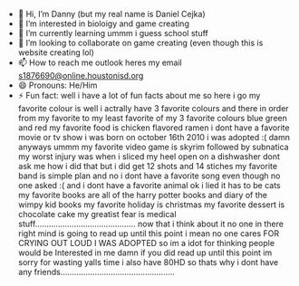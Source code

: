 - 👋 Hi, I’m Danny (but my real name is Daniel Cejka) 
- 👀 I’m interested in bioloigy and game creating 
- 🌱 I’m currently learning ummm i guess school stuff 
- 💞️ I’m looking to collaborate on game creating (even though this is website creating lol) 
- 📫 How to reach me outlook heres my email s1876690@online.houstonisd.org 
- 😄 Pronouns: He/Him 
- ⚡ Fun fact: well i have a lot of fun facts about me so here i go my favorite colour is well i actrally have 3 favorite colours and there in order from my favorite to my least favorite of my 3 favorite colours blue green and red my favorite food is chicken flavored ramen i dont have a favorite movie or tv show i was born on october 16th 2010 i was adopted :( damn anyways ummm my favorite video game is skyrim followed by subnatica my worst injury was when i sliced my heel open on a dishwasher dont ask me how i did that but i did get 12 shots and 14 stiches my favorite band is simple plan and no i dont have a favorite song even though no one asked :( and i dont have a favorite animal ok i lied it has to be cats my favorite books are all of the harry potter books and diary of the wimpy kid books my favorite holiday is christmas my favorite dessert is chocolate cake my greatist fear is medical stuff............................................ now that i think about it no one in there right mind is going to read up until this point i mean no one cares FOR CRYING OUT LOUD I WAS ADOPTED so im a idot for thinking people would be Interested in me damn if you did read up until this point im sorry for wasting yalls time i also have 80HD so thats why i dont have any friends.................................................. 

<!---
Danny13821/Danny13821 is a ✨ special ✨ repository because its `README.md` (this file) appears on your GitHub profile.
You can click the Preview link to take a look at your changes.
--->

